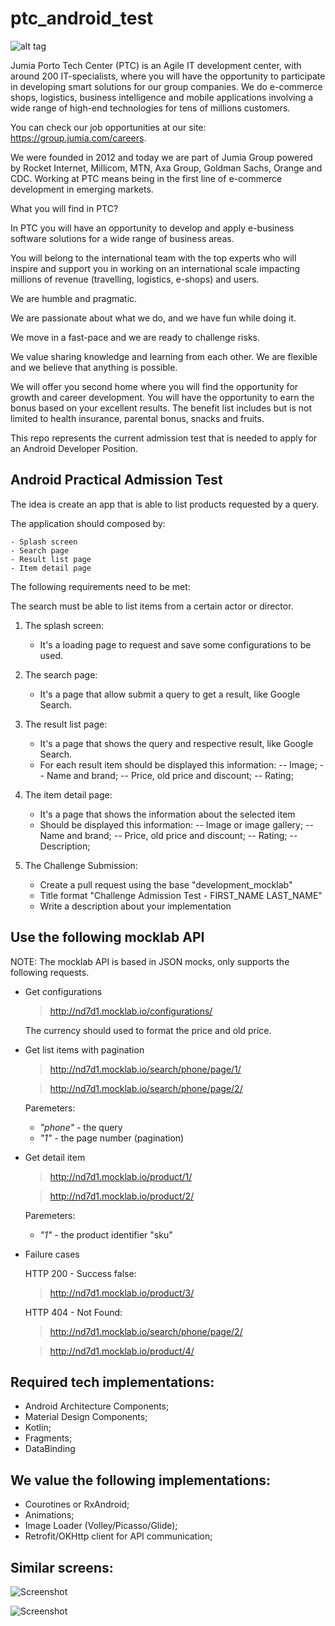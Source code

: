 # ptc_android_test

![alt tag](screen-porto-tech-center.jpg)

Jumia Porto Tech Center (PTC) is an Agile IT development center, with around 200 IT-specialists, 
where you will have the opportunity to participate in developing smart solutions for our group companies. 
We do e-commerce shops, logistics, business intelligence and mobile applications involving a wide range of high-end technologies for tens of millions customers.  

You can check our job opportunities at our site: https://group.jumia.com/careers.  

We were founded in 2012 and today we are part of Jumia Group powered by Rocket Internet, Millicom, MTN, Axa Group, 
Goldman Sachs, Orange and CDC.   Working at PTC means being in the first line of e-commerce development in emerging markets.  

What you will find in PTC?  

In PTC you will have an opportunity to develop and apply e-business software solutions for a wide range of business areas. 

You will belong to the international team with the top experts who will inspire and support you in working on an international scale impacting millions of revenue (travelling, logistics, e-shops) and users. 

We are humble and pragmatic. 

We are passionate about what we do, and we have fun while doing it. 

We move in a fast-pace and we are ready to challenge risks. 

We value sharing knowledge and learning from each other. We are flexible and we believe that anything is possible. 

We will offer you second home where you will find the opportunity for growth and career development.
You will have the opportunity to earn the bonus based on your excellent results. 
The benefit list includes but is not limited to health insurance, parental bonus, snacks and fruits.

This repo represents the current admission test that is needed to apply for an Android Developer Position.

Android Practical Admission Test
-

The idea is create an app that is able to list products requested by a query. 

The application should composed by:

    - Splash screen 
    - Search page 
    - Result list page 
    - Item detail page

The following requirements need to be met:

The search must be able to list items from a certain actor or director.

1. The splash screen:
    - It's a loading page to request and save some configurations to be used. 

2. The search page:
    - It's a page that allow submit a query to get a result, like Google Search.

3. The result list page:
    - It's a page that shows the query and respective result, like Google Search.
    - For each result item should be displayed this information:
    -- Image;
    -- Name and brand;
    -- Price, old price and discount;
    -- Rating;

4. The item detail page:
    - It's a page that shows the information about the selected item
    - Should be displayed this information:
    -- Image or image gallery;
    -- Name and brand;
    -- Price, old price and discount;
    -- Rating;
    -- Description;
    
5. The Challenge Submission:
    - Create a pull request using the base "development_mocklab" 
    - Title format "Challenge Admission Test - FIRST_NAME LAST_NAME"
    - Write a description about your implementation

Use the following mocklab API 
-

NOTE: The mocklab API is based in JSON mocks, only supports the following requests.

- Get configurations

    > http://nd7d1.mocklab.io/configurations/
    
    The currency should used to format the price and old price.

- Get list items with pagination

    > http://nd7d1.mocklab.io/search/phone/page/1/
    
    > http://nd7d1.mocklab.io/search/phone/page/2/

    Paremeters:
    - *"phone"* - the query
    - *"1"* - the page number (pagination)

- Get detail item

    > http://nd7d1.mocklab.io/product/1/

    > http://nd7d1.mocklab.io/product/2/

    Paremeters:
    - *"1"* - the product identifier "sku"
    
    
- Failure cases

    HTTP 200 - Success false:
    > http://nd7d1.mocklab.io/product/3/
    
    HTTP 404 - Not Found:
    > http://nd7d1.mocklab.io/search/phone/page/2/
    
    > http://nd7d1.mocklab.io/product/4/


Required tech implementations:
-
- Android Architecture Components;
- Material Design Components;
- Kotlin;
- Fragments;
- DataBinding


We value the following implementations:
-
- Courotines or RxAndroid;
- Animations;
- Image Loader (Volley/Picasso/Glide);
- Retrofit/OKHttp client for API communication;

Similar screens:
-

![Screenshot](screen_1.jpg)


![Screenshot](screen_2.jpg)